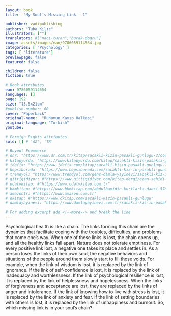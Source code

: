 ```yaml
---
layout: book
title:  "My Soul’s Missing Link - 1"

publisher: vadipublishing
authors: "Tuba Kılıç"
illustrators: [""]
translators: #["naci-turan","burak-dogru"]
image: assets/images/ean/9786059114554.jpg
categories: [ "Psychology" ]
tags: [ "literature"]
previewpage: false
featured: false

children: false
fiction: true

# Book attributes
ean: 9786059114554
languages: []
page: 192
size: "13,5x21cm"
#publish-number: 60
cover: "Paperback"
original-name:  "Ruhumun Kayıp Halkası"
original-language: "Turkish"
youtube:

# Foreign Rights attributes
sold: [] # 'AZ', 'TR'

# Buyout Ecommerce
# dnr: "https://www.dr.com.tr/kitap/sacakli-kizin-pasakli-gunlugu-2/cocuk-ve-genclik/genclik-10-yas/roman-oyku/urunno=0001893059001"
# kitapyurdu: "https://www.kitapyurdu.com/kitap/sacakli-kizin-pasakli-gunlugu-2-/560122.html&filter_name=Sa%C3%A7akl%C4%B1+K%C4%B1z%27%C4%B1n+Pasakl%C4%B1+G%C3%BCnl%C3%BC%C4%9F%C3%BC+2"
# idefix: "https://www.idefix.com/kitap/sacakli-kizin-pasakli-gunlugu-2/cocuk-ve-genclik/genclik-10-yas/roman-oyku/urunno=0001893059001"
# hepsiburada: "https://www.hepsiburada.com/sacakli-kiz-in-pasakli-gunlugu-2-damla-yayinevi-p-HBV000012ER86"
# trendyol: "https://www.trendyol.com/genc-damla-yayinevi/sacakli-kiz-in-pasakli-gunlugu-2-p-54825777"
# gittigidiyor: #"https://www.gittigidiyor.com/kitap-dergi/ezan-sehidi-adnan-menderes_pdp_732728793"
# odatvkitap: #"https://www.odatvkitap.com.tr"
# bkmkitap: #"https://www.bkmkitap.com/abdulhamidin-kurtlarla-dansi-578226"
# amazontr: #"https://www.amazon.com.tr"
# dkitap: #"https://www.dkitap.com/sacakli-kizin-pasakli-gunlugu"
# damlayayinevi: "https://www.damlayayinevi.com.tr/sacakli-kiz-in-pasakli-gunlugu-2-bu-iste-bi-terslik-var"

# For adding excerpt add <!--more--> and break the line
---
```

Psychological health is like a chain. The links
forming this chain are the dynamics that facilitate
coping with the troubles, difficulties, and problems
that come one’s way. When one of these links is
lost, the chain opens up, and all the healthy links
fall apart. Nature does not tolerate emptiness. For
every positive link lost, a negative one takes its
place and settles in. As a person loses the links of
their own soul, the negative behaviors and situations of the people around them slowly start to fill
those voids. For example, when the link of wisdom
is lost, it is replaced by the link of ignorance. If the
link of self-confidence is lost, it is replaced by the
link of inadequacy and worthlessness. If the link of
psychological resilience is lost, it is replaced by the
link of helplessness and hopelessness. When the
links of forgiveness and acceptance are lost, they
are replaced by the links of anger and intolerance.
If the link of knowing how to live with stress is lost,
it is replaced by the link of anxiety and fear. If the
link of setting boundaries with others is lost, it is
replaced by the link of unhappiness and burnout.
So, which missing link is in your soul’s chain?
<!--more--> 


